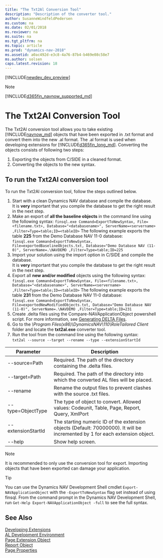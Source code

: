 ```yaml
---
title: "The Txt2Al Conversion Tool"
description: "Description of the converter tool."
author: SusanneWindfeldPedersen
ms.custom: na
ms.date: 02/01/2018
ms.reviewer: na
ms.suite: na
ms.tgt_pltfrm: na
ms.topic: article
ms.prod: "dynamics-nav-2018"
ms.assetid: a0ac492d-e3c8-4a76-87b4-b469e08c58e7
ms.author: solsen
caps.latest.revision: 18
---
```


[!INCLUDE[newdev_dev_preview](includes/newdev_dev_preview.md)]

> [!NOTE]  
> [!INCLUDE[d365fin_navnow_supported_md](includes/d365fin_navnow_supported_md.md)]

# The Txt2Al Conversion Tool
The Txt2Al conversion tool allows you to take existing [!INCLUDE[navnow_md](includes/navnow_md.md)] objects that have been exported in .txt format and convert them into the new .al format. The .al format is used when developing extensions for [!INCLUDE[d365fin_long_md](includes/d365fin_long_md.md)]. Converting the objects consists of following two steps:

1. Exporting the objects from C/SIDE in a cleaned format.
2. Converting the objects to the new syntax.

## To run the Txt2Al conversion tool
To run the Txt2Al conversion tool, follow the steps outlined below.

1. Start with a clean Dynamics NAV database and compile the database.  
It is **very** important that you compile the database to get the right result in the next step.
2. Make an export of **all the baseline objects** in the command line using the following syntax:
```finsql.exe Command=ExportToNewSyntax, File=<filename.txt>, Database="<databasename>", ServerName=<servername> ,Filter=Type=table;ID=<tableID>``` The following example exports the table **225** from the Demo Database NAV 11-0 database:  
  ```finsql.exe Command=ExportToNewSyntax, File=exportedBaselineObjects.txt, Database="Demo Database NAV (11-0)", ServerName=.\NAVDEMO ,Filter=Type=table;ID=225```
3. Import your solution using the import option in C/SIDE and compile the database.  
It is **very** important that you compile the database to get the right result in the next step.
4. Export all **new and/or modified** objects using the following syntax:
```finsql.exe Command=ExportToNewSyntax, File=<filename.txt>, Database="<databasename>", ServerName=<servername> ,Filter=Type=table;ID=<tableID>``` The following example exports the table **231** from the Demo Database NAV 11-0 database:  
  ```finsql.exe Command=ExportToNewSyntax, File=exportedNewModifiedObjects.txt, Database="Demo Database NAV (11-0)", ServerName=.\NAVDEMO ,Filter=Type=table;ID=231```
5. Create .delta files using the Compare-NAVApplicationObject powershell script. For more information, see [Generating DELTA Files](devenv-generating-delta-files.md).
6. Go to the *\Program Files(x86)\DynamicsNAV\110\RoleTailored Client* folder and locate the **txt2al.exe** converter tool. 
7. Run the tool from the command line using the following syntax:  
```txt2al --source --target --rename --type --extensionStartId```

|Parameter   |Description|
|------------|-----------|
|--source=Path |Required. The path of the directory containing the .delta  files.|
|--target=Path |Required. The path of the directory into which the converted AL files will be placed.|
|--rename |Rename the output files to prevent clashes with the source .txt files.|
|--type=ObjectType |The type of object to convert. Allowed values: Codeunit, Table, Page, Report, Query, XmlPort|
|--extensionStartId |The starting numeric ID of the extension objects (Default: 70000000). It will be incremented by 1 for each extension object.|
|--help |Show help screen.|

> [!NOTE]   
> It is recommended to only use the conversion tool for export. Importing objects that have been exported can damage your application.

> [!TIP]  
> You can use the Dynamics NAV Development Shell cmdlet `Export-NAVApplicationObject` with the `-ExportToNewSyntax` flag set instead of using finsql. From the command prompt in the Dynamics NAV Development Shell, run `Get-Help Export-NAVApplicationObject -full` to see the full syntax.

## See Also
[Developing Extensions](devenv-dev-overview.md)  
[AL Development Environment](devenv-reference-overview.md)  
[Page Extension Object](devenv-page-ext-object.md)  
[Report Object](devenv-report-object.md)  
[Page Properties](properties/devenv-page-property-overview.md)